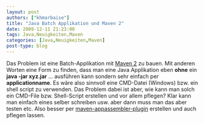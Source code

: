 ```yaml
---
layout: post
authors: ["khmarbaise"]
title: "Java Batch Applikation und Maven 2"
date: 2009-12-11 21:23:00
tags: Java,Neuigkeiten,Maven
categories: [Java,Neuigkeiten,Maven]
post-type: blog
---
```

Das Problem ist eine Batch-Applikation mit <a href="http://maven.apache.org">Maven 2</a> zu bauen. Mit anderen Worten eine Form zu finden, dass man eine Java Applikation eben <strong>ohne</strong> ein <strong>java -jar xyz.jar</strong> ... ausführen kann sondern sehr einfach per <strong>applicationname</strong>. Es wäre also sinnvoll eine CMD-Datei (Windows) bzw. ein shell script zu verwenden.  Das Problem dabei ist aber, wie kann man solch ein CMD-File bzw. Shell-Script erstellen und vor allem pflegen? Klar kann man einfach eines selber schreiben usw. aber dann muss man das aber testen etc. Also besser per <a href="http://mojo.codehaus.org/appassembler/appassembler-maven-plugin/">maven-appassembler-plugin</a> erstellen und auch pflegen lassen.

